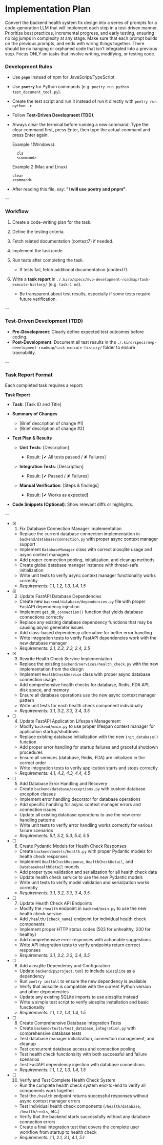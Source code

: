 # Implementation Plan

Convert the backend health system fix design into a series of prompts for a code-generation LLM that will implement each step in a test-driven manner. Prioritize best practices, incremental progress, and early testing, ensuring no big jumps in complexity at any stage. Make sure that each prompt builds on the previous prompts, and ends with wiring things together. There should be no hanging or orphaned code that isn't integrated into a previous step. Focus ONLY on tasks that involve writing, modifying, or testing code.

### Development Rules

- Use **`pnpm`** instead of npm for JavaScript/TypeScript.
- Use **`poetry`** for Python commands (e.g. `poetry run python test_document_tool.py`).
- Create the test script and run it instead of run it directly with `poetry run python -c`
- Follow **Test-Driven Development (TDD)**.
- Always clear the terminal before running a new command. Type the clear command first, press Enter, then type the actual command and press Enter again.

  Example 1(Windows):

  ```
    cls
    <command>
  ```

  Example 2 (Mac and Linux)

  ```
  clear
  <command>
  ```

- After reading this file, say: **"I will use poetry and pnpm"**.

--

### Workflow

1. Create a code-writing plan for the task.
2. Define the testing criteria.
3. Fetch related documentation (context7) if needed.
4. Implement the task/code.
5. Run tests after completing the task.

   - If tests fail, fetch additional documentation (context7).

6. Write a **task report** in `./.kiro/specs/mvp-development-roadmap/task-execute-history/` (e.g. `task-1.md`).

   - Be transparent about test results, especially if some tests require future verification.

--

### Test-Driven Development (TDD)

- **Pre-Development**: Clearly define expected test outcomes before coding.
- **Post-Development**: Document all test results in the `./.kiro/specs/mvp-development-roadmap/task-execute-history/` folder to ensure traceability.

--

### Task Report Format

Each completed task requires a report:

**Task Report**

- **Task**: \[Task ID and Title]
- **Summary of Changes**

  - \[Brief description of change #1]
  - \[Brief description of change #2]

- **Test Plan & Results**

  - **Unit Tests**: \[Description]

    - Result: \[✔ All tests passed / ✘ Failures]

  - **Integration Tests**: \[Description]

    - Result: \[✔ Passed / ✘ Failures]

  - **Manual Verification**: \[Steps & findings]

    - Result: \[✔ Works as expected]

- **Code Snippets (Optional)**: Show relevant diffs or highlights.

--

- [x] 1. Fix Database Connection Manager Implementation

  - Replace the current database connection implementation in `backend/database/connection.py` with proper async context manager support
  - Implement `DatabaseManager` class with correct aiosqlite usage and async context managers
  - Add proper connection pooling, initialization, and cleanup methods
  - Create global database manager instance with thread-safe initialization
  - Write unit tests to verify async context manager functionality works correctly
  - _Requirements: 1.1, 1.2, 1.3, 1.4, 1.5_

- [X] 2. Update FastAPI Database Dependencies

  - Create new `backend/database/dependencies.py` file with proper FastAPI dependency injection
  - Implement `get_db_connection()` function that yields database connections correctly
  - Replace any existing database dependency functions that may be causing async generator issues
  - Add class-based dependency alternative for better error handling
  - Write integration tests to verify FastAPI dependencies work with the new database manager
  - _Requirements: 2.1, 2.2, 2.3, 2.4, 2.5_

- [x] 3. Rewrite Health Check Service Implementation

  - Replace the existing `backend/services/health_check.py` with the new implementation from the design
  - Implement `HealthCheckService` class with proper async database connection usage
  - Add comprehensive health checks for database, Redis, FDA API, disk space, and memory
  - Ensure all database operations use the new async context manager pattern
  - Write unit tests for each health check component individually
  - _Requirements: 3.1, 3.2, 3.3, 3.4, 3.5_

- [ ] 4. Update FastAPI Application Lifespan Management

  - Modify `backend/main.py` to use proper lifespan context manager for application startup/shutdown
  - Replace existing database initialization with the new `init_database()` function
  - Add proper error handling for startup failures and graceful shutdown procedures
  - Ensure all services (database, Redis, FDA) are initialized in the correct order
  - Write integration tests to verify application starts and stops correctly
  - _Requirements: 4.1, 4.2, 4.3, 4.4, 4.5_

- [ ] 5. Add Database Error Handling and Recovery

  - Create `backend/database/exceptions.py` with custom database exception classes
  - Implement error handling decorator for database operations
  - Add specific handling for async context manager errors and connection issues
  - Update all existing database operations to use the new error handling patterns
  - Write unit tests to verify error handling works correctly for various failure scenarios
  - _Requirements: 5.1, 5.2, 5.3, 5.4, 5.5_

- [ ] 6. Create Pydantic Models for Health Check Responses

  - Create `backend/models/health.py` with proper Pydantic models for health check responses
  - Implement `HealthCheckResponse`, `HealthCheckDetail`, and `DatabaseHealthDetail` models
  - Add proper type validation and serialization for all health check data
  - Update health check service to use the new Pydantic models
  - Write unit tests to verify model validation and serialization works correctly
  - _Requirements: 3.1, 3.2, 3.3, 3.4, 3.5_

- [ ] 7. Update Health Check API Endpoints

  - Modify the `/health` endpoint in `backend/main.py` to use the new health check service
  - Add `/health/{check_name}` endpoint for individual health check components
  - Implement proper HTTP status codes (503 for unhealthy, 200 for healthy)
  - Add comprehensive error responses with actionable suggestions
  - Write API integration tests to verify endpoints return correct responses
  - _Requirements: 3.1, 3.2, 3.3, 3.4, 3.5_

- [ ] 8. Add aiosqlite Dependency and Configuration

  - Update `backend/pyproject.toml` to include `aiosqlite` as a dependency
  - Run `poetry install` to ensure the new dependency is available
  - Verify that aiosqlite is compatible with the current Python version and other dependencies
  - Update any existing SQLite imports to use aiosqlite instead
  - Write a simple test script to verify aiosqlite installation and basic functionality
  - _Requirements: 1.1, 1.2, 1.3, 1.4, 1.5_

- [ ] 9. Create Comprehensive Database Integration Tests

  - Create `backend/tests/test_database_integration.py` with comprehensive database tests
  - Test database manager initialization, connection management, and cleanup
  - Test concurrent database access and connection pooling
  - Test health check functionality with both successful and failure scenarios
  - Test FastAPI dependency injection with database connections
  - _Requirements: 1.1, 1.2, 1.3, 1.4, 1.5_

- [ ] 10. Verify and Test Complete Health Check System
  - Run the complete health check system end-to-end to verify all components work together
  - Test the `/health` endpoint returns successful responses without async context manager errors
  - Test individual health check components (`/health/database`, `/health/redis`, etc.)
  - Verify that the backend starts successfully without any database connection errors
  - Create a final integration test that covers the complete user workflow from startup to health check
  - _Requirements: 1.1, 2.1, 3.1, 4.1, 5.1_
